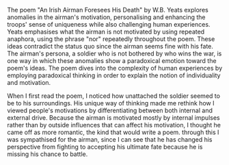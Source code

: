 The poem "An Irish Airman Foresees His Death" by W.B. Yeats explores anomalies in the airman's motivation, personalising and enhancing the troops' sense of uniqueness while also challenging human experiences. Yeats emphasises what the airman is not motivated by using repeated anaphora, using the phrase "nor" repeatedly throughout the poem. These ideas contradict the status quo since the airman seems fine with his fate. The airman's persona, a soldier who is not bothered by who wins the war, is one way in which these anomalies show a paradoxical emotion toward the poem's ideas. The poem dives into the complexity of human experiences by employing paradoxical thinking in order to explain the notion of individuality and motivation.

When I first read the poem, I noticed how unattached the soldier seemed to be to his surroundings. His unique way of thinking made me rethink how I viewed people's motivations by differentiating between both internal and external drive. Because the airman is motivated mostly by internal impulses rather than by outside influences that can affect his motivation, I thought he came off as more romantic, the kind that would write a poem. through this I was sympathised for the airman, since I can see that he has changed his perspective from fighting to accepting his ultimate fate because he is missing his chance to battle.
